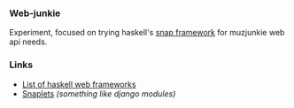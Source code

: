 ### Web-junkie
Experiment, focused on trying haskell's [snap framework](http://snapframework.com/) for muzjunkie web api needs.

### Links
*   [List of haskell web frameworks](http://www.haskell.org/haskellwiki/Web/Frameworks)
*   [Snaplets](http://snapframework.com/snaplets) *(something like django modules)*
